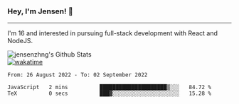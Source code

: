 ### Hey, I'm Jensen! 👋

---

I'm 16 and interested in pursuing full-stack development with React and NodeJS.

![jensenzhng's Github Stats](https://github-readme-stats.vercel.app/api?username=jensenzhng&theme=dark&show_icons=true&count_private=true)
<br />
[![wakatime](https://wakatime.com/badge/user/cbfc263d-3611-4e36-8278-8fad45fe3f62.svg)](https://wakatime.com/@cbfc263d-3611-4e36-8278-8fad45fe3f62)

<!--START_SECTION:waka-->

```text
From: 26 August 2022 - To: 02 September 2022

JavaScript   2 mins          █████████████████████▒░░░   84.72 %
TeX          0 secs          ███▓░░░░░░░░░░░░░░░░░░░░░   15.28 %
```

<!--END_SECTION:waka-->
